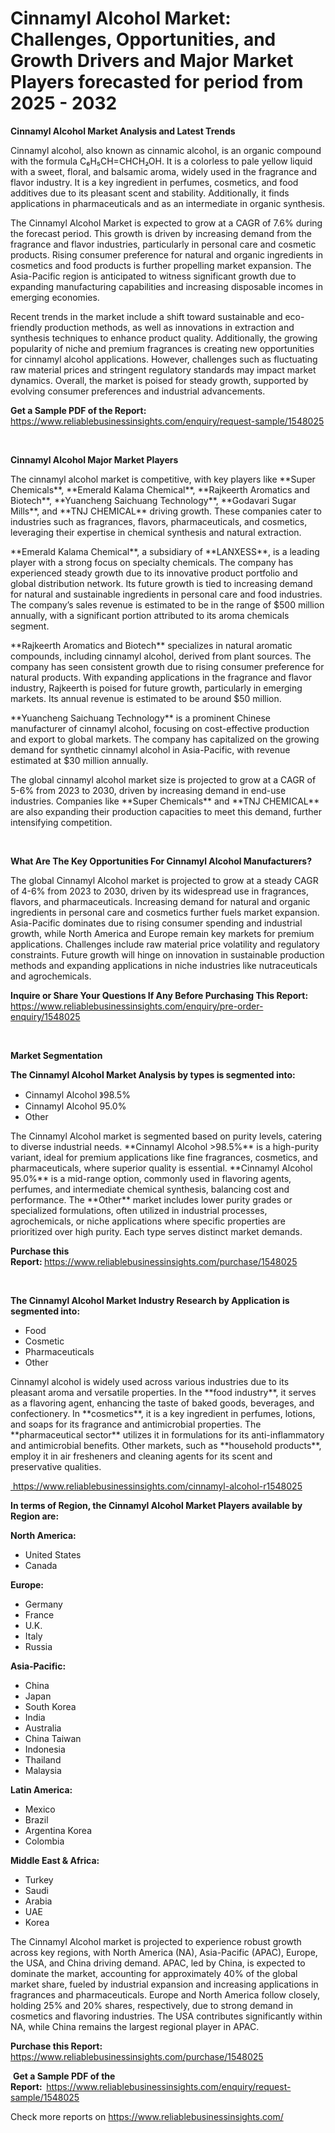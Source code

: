 <p><h1>Cinnamyl Alcohol Market: Challenges, Opportunities, and Growth Drivers and Major Market Players forecasted for period from 2025 - 2032</h1></p><p><strong>Cinnamyl Alcohol Market Analysis and Latest Trends</strong></p>
<p><p>Cinnamyl alcohol, also known as cinnamic alcohol, is an organic compound with the formula C₆H₅CH=CHCH₂OH. It is a colorless to pale yellow liquid with a sweet, floral, and balsamic aroma, widely used in the fragrance and flavor industry. It is a key ingredient in perfumes, cosmetics, and food additives due to its pleasant scent and stability. Additionally, it finds applications in pharmaceuticals and as an intermediate in organic synthesis.</p><p>The Cinnamyl Alcohol Market is expected to grow at a CAGR of 7.6% during the forecast period. This growth is driven by increasing demand from the fragrance and flavor industries, particularly in personal care and cosmetic products. Rising consumer preference for natural and organic ingredients in cosmetics and food products is further propelling market expansion. The Asia-Pacific region is anticipated to witness significant growth due to expanding manufacturing capabilities and increasing disposable incomes in emerging economies.</p><p>Recent trends in the market include a shift toward sustainable and eco-friendly production methods, as well as innovations in extraction and synthesis techniques to enhance product quality. Additionally, the growing popularity of niche and premium fragrances is creating new opportunities for cinnamyl alcohol applications. However, challenges such as fluctuating raw material prices and stringent regulatory standards may impact market dynamics. Overall, the market is poised for steady growth, supported by evolving consumer preferences and industrial advancements.</p></p>
<p><strong>Get a Sample PDF of the Report:&nbsp;</strong> <a href="https://www.reliablebusinessinsights.com/enquiry/request-sample/1548025?utm_campaign=2146&utm_medium=2&utm_source=Github&utm_content=ia&utm_term=29012025&utm_id=cinnamyl-alcohol">https://www.reliablebusinessinsights.com/enquiry/request-sample/1548025</a></p>
<p>&nbsp;</p>
<p><strong>Cinnamyl Alcohol Major Market Players</strong></p>
<p><p>The cinnamyl alcohol market is competitive, with key players like **Super Chemicals**, **Emerald Kalama Chemical**, **Rajkeerth Aromatics and Biotech**, **Yuancheng Saichuang Technology**, **Godavari Sugar Mills**, and **TNJ CHEMICAL** driving growth. These companies cater to industries such as fragrances, flavors, pharmaceuticals, and cosmetics, leveraging their expertise in chemical synthesis and natural extraction.</p><p>**Emerald Kalama Chemical**, a subsidiary of **LANXESS**, is a leading player with a strong focus on specialty chemicals. The company has experienced steady growth due to its innovative product portfolio and global distribution network. Its future growth is tied to increasing demand for natural and sustainable ingredients in personal care and food industries. The company’s sales revenue is estimated to be in the range of $500 million annually, with a significant portion attributed to its aroma chemicals segment.</p><p>**Rajkeerth Aromatics and Biotech** specializes in natural aromatic compounds, including cinnamyl alcohol, derived from plant sources. The company has seen consistent growth due to rising consumer preference for natural products. With expanding applications in the fragrance and flavor industry, Rajkeerth is poised for future growth, particularly in emerging markets. Its annual revenue is estimated to be around $50 million.</p><p>**Yuancheng Saichuang Technology** is a prominent Chinese manufacturer of cinnamyl alcohol, focusing on cost-effective production and export to global markets. The company has capitalized on the growing demand for synthetic cinnamyl alcohol in Asia-Pacific, with revenue estimated at $30 million annually.</p><p>The global cinnamyl alcohol market size is projected to grow at a CAGR of 5-6% from 2023 to 2030, driven by increasing demand in end-use industries. Companies like **Super Chemicals** and **TNJ CHEMICAL** are also expanding their production capacities to meet this demand, further intensifying competition.</p></p>
<p>&nbsp;</p>
<p><strong>What Are The Key Opportunities For Cinnamyl Alcohol Manufacturers?</strong></p>
<p><p>The global Cinnamyl Alcohol market is projected to grow at a steady CAGR of 4-6% from 2023 to 2030, driven by its widespread use in fragrances, flavors, and pharmaceuticals. Increasing demand for natural and organic ingredients in personal care and cosmetics further fuels market expansion. Asia-Pacific dominates due to rising consumer spending and industrial growth, while North America and Europe remain key markets for premium applications. Challenges include raw material price volatility and regulatory constraints. Future growth will hinge on innovation in sustainable production methods and expanding applications in niche industries like nutraceuticals and agrochemicals.</p></p>
<p><strong>Inquire or Share Your Questions If Any Before Purchasing This Report:</strong> <a href="https://www.reliablebusinessinsights.com/enquiry/pre-order-enquiry/1548025?utm_campaign=2146&utm_medium=2&utm_source=Github&utm_content=ia&utm_term=29012025&utm_id=cinnamyl-alcohol">https://www.reliablebusinessinsights.com/enquiry/pre-order-enquiry/1548025</a></p>
<p>&nbsp;</p>
<p><strong>Market Segmentation</strong></p>
<p><strong>The Cinnamyl Alcohol Market Analysis by types is segmented into:</strong></p>
<p><ul><li>Cinnamyl Alcohol 》98.5%</li><li>Cinnamyl Alcohol 95.0%</li><li>Other</li></ul></p>
<p><p>The Cinnamyl Alcohol market is segmented based on purity levels, catering to diverse industrial needs. **Cinnamyl Alcohol >98.5%** is a high-purity variant, ideal for premium applications like fine fragrances, cosmetics, and pharmaceuticals, where superior quality is essential. **Cinnamyl Alcohol 95.0%** is a mid-range option, commonly used in flavoring agents, perfumes, and intermediate chemical synthesis, balancing cost and performance. The **Other** market includes lower purity grades or specialized formulations, often utilized in industrial processes, agrochemicals, or niche applications where specific properties are prioritized over high purity. Each type serves distinct market demands.</p></p>
<p><strong>Purchase this Report:&nbsp;</strong><a href="https://www.reliablebusinessinsights.com/purchase/1548025?utm_campaign=2146&utm_medium=2&utm_source=Github&utm_content=ia&utm_term=29012025&utm_id=cinnamyl-alcohol">https://www.reliablebusinessinsights.com/purchase/1548025</a></p>
<p>&nbsp;</p>
<p><strong>The Cinnamyl Alcohol Market Industry Research by Application is segmented into:</strong></p>
<p><ul><li>Food</li><li>Cosmetic</li><li>Pharmaceuticals</li><li>Other</li></ul></p>
<p><p>Cinnamyl alcohol is widely used across various industries due to its pleasant aroma and versatile properties. In the **food industry**, it serves as a flavoring agent, enhancing the taste of baked goods, beverages, and confectionery. In **cosmetics**, it is a key ingredient in perfumes, lotions, and soaps for its fragrance and antimicrobial properties. The **pharmaceutical sector** utilizes it in formulations for its anti-inflammatory and antimicrobial benefits. Other markets, such as **household products**, employ it in air fresheners and cleaning agents for its scent and preservative qualities.</p></p>
<p><a href="https://www.reliablebusinessinsights.com/cinnamyl-alcohol-r1548025?utm_campaign=2146&utm_medium=2&utm_source=Github&utm_content=ia&utm_term=29012025&utm_id=cinnamyl-alcohol">&nbsp;https://www.reliablebusinessinsights.com/cinnamyl-alcohol-r1548025</a></p>
<p><strong>In terms of Region, the Cinnamyl Alcohol Market Players available by Region are:</strong></p>
<p>
    <p> <strong> North America: </strong>
        <ul>
            <li>United States</li>
            <li>Canada</li>
        </ul>
        </p> 
    <p> <strong> Europe: </strong>
        <ul>
            <li>Germany</li>
            <li>France</li>
            <li>U.K.</li>
            <li>Italy</li>
            <li>Russia</li>
        </ul>
        </p> 
    <p> <strong> Asia-Pacific: </strong>
        <ul>
            <li>China</li>
            <li>Japan</li>
            <li>South Korea</li>
            <li>India</li>
            <li>Australia</li>
            <li>China Taiwan</li>
            <li>Indonesia</li>
            <li>Thailand</li>
            <li>Malaysia</li>
        </ul>
        </p> 
    <p> <strong> Latin America: </strong>
        <ul>
            <li>Mexico</li>
            <li>Brazil</li>
            <li>Argentina Korea</li>
            <li>Colombia</li>
        </ul>
        </p> 
    <p> <strong> Middle East & Africa: </strong>
        <ul>
            <li>Turkey</li>
            <li>Saudi</li>
            <li>Arabia</li>
            <li>UAE</li>
            <li>Korea</li>
        </ul>
    </p>
    </p>
<p><p>The Cinnamyl Alcohol market is projected to experience robust growth across key regions, with North America (NA), Asia-Pacific (APAC), Europe, the USA, and China driving demand. APAC, led by China, is expected to dominate the market, accounting for approximately 40% of the global market share, fueled by industrial expansion and increasing applications in fragrances and pharmaceuticals. Europe and North America follow closely, holding 25% and 20% shares, respectively, due to strong demand in cosmetics and flavoring industries. The USA contributes significantly within NA, while China remains the largest regional player in APAC.</p></p>
<p><strong>Purchase this Report: </strong><a href="https://www.reliablebusinessinsights.com/purchase/1548025?utm_campaign=2146&utm_medium=2&utm_source=Github&utm_content=ia&utm_term=29012025&utm_id=cinnamyl-alcohol">https://www.reliablebusinessinsights.com/purchase/1548025</a></p>
<p>&nbsp;<strong>Get a Sample PDF of the Report:&nbsp;&nbsp;</strong><a href="https://www.reliablebusinessinsights.com/enquiry/request-sample/1548025?utm_campaign=2146&utm_medium=2&utm_source=Github&utm_content=ia&utm_term=29012025&utm_id=cinnamyl-alcohol">https://www.reliablebusinessinsights.com/enquiry/request-sample/1548025</a></p>
<p><strong></strong></p>
<p>Check more reports on <a href="https://www.reliablebusinessinsights.com/?utm_campaign=2146&utm_medium=2&utm_source=Github&utm_content=ia&utm_term=29012025&utm_id=cinnamyl-alcohol">https://www.reliablebusinessinsights.com/</a></p>